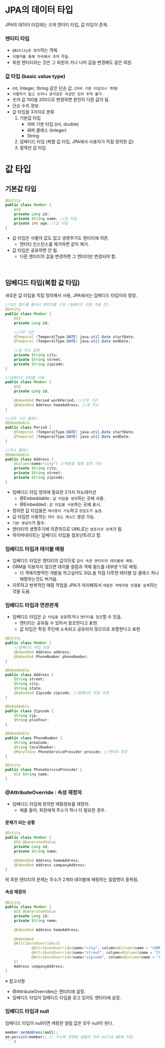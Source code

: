 # JPA의 데이터 타입

JPA의 데이터 타입에는 크게 엔티티 타입, 값 타입이 존재.

### 엔티티 타입

* `@Entity로 정의`하는 객체.
* `식별자를 통해 지속해서 추적` 가능.
* 회원 엔티티라는 것은 그 회원의 키나 나이 값을 변경해도 같은 회원.
    
### 값 타입 (basic value type)

* int, Integer, String 같은 단순 값. (`자바 기본 타입이나 객체`)
* `식별자가 없고 숫자나 문자같은 속성만 있어 추적 불가`.
* 숫자 값 100을 200으로 변경하면 완전히 다른 값이 됨.
* 단순 수치 정보.
* 값 타입을 3가지로 분류
    1. 기본값 타입
        * 자바 기본 타입 (int, double)
        * 래퍼 클래스 (Integer)
        * String
    1. 임베디드 타입 (복합 값 타입, JPA에서 사용자가 직접 정의한 값)
    1. 컬렉션 값 타입

# 값 타입

## 기본값 타입

```java
@Entity
public class Member {
    @Id
    private Long id;
    private String name; //값 타입
    private int age; //값 타입
}
```

* 값 타입은 식별자 값도 없고 생명주기도 엔티티에 의존.
    * 엔티티 인스턴스를 제거하면 같이 제거.
* 값 타입은 공유하면 안 됨.
    * 다른 엔티티의 값을 변경하면 그 엔티티만 변경되야 함.
    
<br/>

## 임베디드 타입(복합 값 타입)

새로운 값 타입을 직접 정의해서 사용, JPA에서는 임베디드 타입이라 명칭.

```java
//모든 필드를 풀어서 엔티티를 구성 (임베디드 타입 적용 전).
@Entity
public class Member {
    @Id
    private Long id; 
    
    //근무 기간
    @Temporal (TemporalType.DATE) java.util.Date startDate;
    @Temporal (TemporalType.DATE) java.util.Date endDate;
    
    //집 주소 표현
    private String city;
    private String street;
    private String zipcode;
}

//임베디드 타입을 사용
public class Member {
    @Id
    private Long id;
    
    @Embedded Period workPeriod; //근무 기간
    @Embedded Address homeAddress; //집 주소
}

//근무 기간 클래스
@Embeddable
public class Period {
    @Temporal (TemporalType.DATE) java.util.Date startDate;
    @Temporal (TemporalType.DATE) java.util.Date endDate;
}

//주소 클래스
@Embeddable
public class Address {
    @Column(name="city") //매핑할 컬럼 정의 가능
    private String city;
    private String street;
    private String zipcode;
}
```

* 임베디드 타입 정의에 필요한 2가지 어노테이션
    * @Embeddable : `값 타입을 정의`하는 곳에 사용.
    * @Embedded : `값 타입을 사용`하는 곳에 표시.
* 정의한 값 타입들은 `재사용이 가능`하고 `응집도가 높음`.
* 값 타입만 사용하는 `의미 있는 메소드` 생성 가능.
* `기본 생성자`가 필수.
* 엔티티의 생명주기에 의존하므로 UML로는 `컴포지션 관계`가 됨.
* 하이버네이트는 임베디드 타입을 컴포넌트라고 함.

### 임베디드 타입과 테이블 매핑

* 임베디드 타입은 엔티티의 값이므로 `값이 속한 엔티티의 테이블에 매핑`.
* ORM을 이용하지 않으면 테이블 컬럼과 객체 필드를 대부분 1:1로 매핑.
    * 더 객체지향적인 개발을 하고싶어도 SQL을 직접 다루면 테이블 당 클래스 하나 매핑하는것도 버거움.
* 지루하고 반복적인 매핑 작업을 JPA가 처리해줘서 `세밀한 객체지향 모델을 설계`하는것을 도움.

### 임베디드 타입과 연관관계

* 임베디드 타입은 `값 타입을 포함`하거나 `엔티티를 참조`할 수 있음.
    * 엔티티는 공유될 수 있어서 참조한다고 표현.
    * 값 타입은 특정 주인에 소속되고 공유되지 않으므로 포함한다고 표현.

```java
@Entity
public class Member {
    //임베디드 타입 포함
    @Embedded Address address; 
    @Embedded PhoneNumber phoneNumber;
}

@Embeddable
public class Address {
    String street;
    String city;
    String state;
    @Embedded Zipcode zipcode; //임베디드 타입 포함
}

@Embeddable
public class Zipcode {
    String zip;
    String plusFour;
}

@Embeddable
public class PhoneNumber {
    String areaCode;
    String localNumber;
    @ManyToOne PhoneServiceProvider provide; //엔티티 참조
}

@Entity
public class PhoneServiceProvider {
    @Id String name;    
}
```

### @AttributeOverride : 속성 재정의

* 임베디드 타입에 정의한 매핑정보를 재정의.
    * 예를 들어, 회원에게 주소가 하나 더 필요한 경우.

#### 문제가 되는 상황

```java
@Entity
public class Member {
    @Id @GeneratedValue
    private Long id;
    private String name;
    
    @Embedded Address homeAddress; 
    @Embedded Address companyAddress;
}
```

위 회원 엔티티의 문제는 주소가 2개라 테이블에 매핑하는 컬럼명이 중복됨.

#### 속성 재정의

```java
@Entity
public class Member {
    @Id @GeneratedValue
    private Long id;
    private String name;
    
    @Embedded Address homeAddress; 
    
    @Embedded 
    @AttributeOverrides({
            @AttributeOverride(name="city", column=@Column(name = "COMPANY_CITY")),
            @AttributeOverride(name="street", column=@Column(name = "COMPANY_STREET")),
            @AttributeOverride(name="zipcode", column=@Column(name = "COMPANY_ZIPCODE")),
    })
    Address companyAddress;
}
```

※ 참고사항

* @AttributeOverrides는 엔티티에 설정.
* 임베디드 타입이 임베디드 타입을 갖고 있어도 엔티티에 설정.

### 임베디드 타입과 null

임베디드 타입이 null이면 캐핑한 컬럼 값은 모두 null이 된다.

```java
member.setAddress(null); 
em.persist(member); // 주소와 관련된 컬럼이 모두 null로 DB에 저장.
```.0

